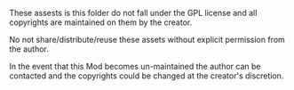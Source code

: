 ﻿These assests is this folder do not fall under the GPL license and all copyrights are maintained on them by the creator.

No not share/distribute/reuse these assets without explicit permission from the author. 

In the event that this Mod becomes un-maintained the author can be contacted and the copyrights could be changed at the creator's discretion.